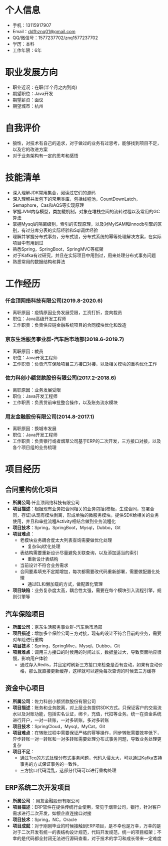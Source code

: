 
# **个人信息**


- 手机：13115917907
- Email：ddfhznq01@gmail.com
- QQ/微信号：1577237702/znq1577237702
- 学历：本科
-  工作年限：6年

# **职业发展方向**
- 职业近况：在职(半个月之内到岗)
- 期望职位：Java开发
- 期望薪资：面议
- 期望城市：杭州

# **自我评价**
- 狼性，对技术有自己的追求，对于做过的业务有过思考，能够找到项目不足，以及它的改进方案
- 对于业务架构有一定的思考和感悟
# **技能清单**
- 深入理解JDK常用集合，阅读过它们的源码
- 深入理解并发包下的常用类库，包括线程池，CountDownLatch，Semaphore，Cas和AQS等实现原理
- 掌握JVM内存模型，类加载机制，对象在堆栈空间的流转过程以及常用的GC算法
- 掌握Mysql的隔离级别，索引的实现原理，以及对MyISAM和Innodb引擎的区别，有过分库分表的实际经验和Sql调优经验
- 理解并掌握分布式事务，分布式锁，分布式系统的幂等处理解决方案，在实际项目中有用到过
- 熟悉Spring，SpringBoot，SpringMVC等框架
- 对于Kafka有过研究，并且在实际项目中用到过，用来处理分布式事务问题
- 熟悉常用的数据结构和算法
# **工作经历**
### 仟金顶网络科技有限公司(2019.8-2020.6)
- 离职原因：疫情原因业务发展受限，工资打折，变向裁员
- 职位：Java高级开发工程师
- 工作职责：负责供应链金融系统项目的合同模块优化和改造
### 京东生活服务事业群-汽车后市场部(2018.6-2019.7)
- 离职原因：裁员
- 职位：Java开发工程师
- 工作职责：负责汽车保险项目三方接口对接，以及相关模块的重构优化工作
### 佐力科创小额贷款股份有限公司(2017.2-2018.6)
- 离职原因：业务发展受限
- 职位：Java开发工程师
- 工作职责：负责贷前审批整合操作，以及账务流水模块
### 用友金融股份有限公司(2014.8-2017.1)
- 离职原因：换城市发展
- 职位：Java开发工程师
- 工作职责：负责银行或者烟草公司基于ERP的二次开发，三方接口对接，以及各个项目组的业务梳理
# 项目经历
## 合同重构优化项目
- **所属公司**:仟金顶网络科技有限公司
- **项目描述**：根据现有业务把合同相关的业务包括(模板，生成合同，签署合同，存证)从现有模块剥离，形成单独的微服务模块。提供SDK给相关的业务使用，并且和审批流程Activity相结合做到业务流程化
- **项目技术**：Spring，SpringBoot，Mysql，Dubbo，Git
- **项目难点**：
    - 老模块业务耦合度太大列表查询需要做优化处理
        - 复杂Sql优化处理
    - 表结构需要重新设计尽量避免关联查询，以及添加适当的索引
        - 重新设计表结构
    - 当前设计不符合业务需求
    - 合同要素填充不定期增加，每次都需要改代码重新部署，需要做配置化处理
        - 通过EL和懒加载的方式，做配置化管理
 -  **项目缺陷**：业务复杂度太高，耦合性太强，需要在每个模块引入流程引擎，规则引擎等
 ## **汽车保险项目**
 - **所属公司**：京东生活服务事业群-汽车后市场部
 - **项目描述**：增加多个保险公司三方对接，现有的设计不符合目前的业务，需要对车险进行重构
 - **项目技术**：Spring，SpringMvc，Mysql，Dubbo，Git
 - **项目难点**：调用三方接口的时候用的时间过长，数据量过大，导致页面响应很慢，影响用户体验
     -  通过存入Redis，并且定时刷新三方接口来检查是否有变动，如果有变动价格，那么就直接更新缓存，这样就可以避免每次查询的时候去三方缓存
## 资金中心项目
 - **所属公司**：佐力科创小额贷款股份有限公司
 - **项目描述**：账务和业务脱离，对上层业务提供SDK方式。只保证客户的交易流水以及对账功能，包括实名认证，绑卡，充值，代扣等业务。统一在资金系统进行开户，一对一转账，一对多转账，多对多转账
 - **项目技术**：SpringCloud，Mysql，MyCat，Git
 - **项目难点**：在转账过程中需要保证严格的幂等操作，同步转账需要效率低下，异步转账一对一转账和一对多转账需要处理分布式事务问题，导致业务处理更复杂
- **项目不足**：
    - 通过Tcc的方式处理分布式事务问题，代码入侵太大，可以通过Kafka支持事务的方式保证事务的一致性。
    - 三方接口代码混乱，这部分代码可以进行重构处理
 ## ERP系统二次开发项目
 - **所属公司** ：用友金融股份有限公司
 - **项目描述**：ERP软件在提供传统行业使用，常见于烟草公司，银行，针对客户需求进行二次开发，如银企直连接口对接
 - **项目技术**：Spring，NC，Oracle
 - **项目成就**：对于刚刚毕业的时候接触到ERP项目，是不幸也是万幸，万幸的是对于二次开发有统一的表结构设计规范，代码开发规范，统一的项目框架；不幸的是代码都全封闭无法进行源码查看，对于技术的学习和成长带来一定难度
